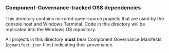 ### Component-Governance-tracked OSS dependencies

This directory contains mirrored open-source projects that are used by the
console host and Windows Terminal. Code in this directory will be replicated
into the Windows OS repository.

All projects in this directory **must** bear Component Governance Manifests
(`cgmanifest.json` files) indicating their provenance.
